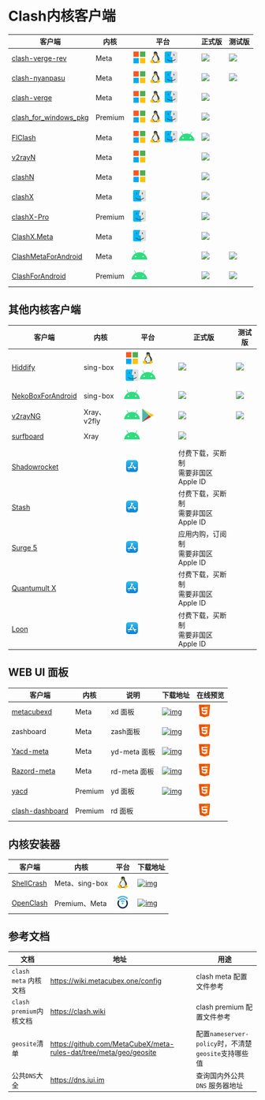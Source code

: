 

# Clash内核客户端

| 客户端                                                                                             | 内核    | 平台                                                                                                                                                                                                      | 正式版                                                                                                                                                                                      | 测试版                                                                                                                                                                                                                      |
| -------------------------------------------------------------------------------------------------- | ------- | --------------------------------------------------------------------------------------------------------------------------------------------------------------------------------------------------------- | ------------------------------------------------------------------------------------------------------------------------------------------------------------------------------------------- | --------------------------------------------------------------------------------------------------------------------------------------------------------------------------------------------------------------------------- |
| [clash-verge-rev](https://github.com/clash-verge-rev/clash-verge-rev)                              | Meta    | <img width="32" src="./public/assets/icons/microsoft.svg" /><img width="32" src="./public/assets/icons/linux.svg" /><img width="32" src="./public/assets/icons/macos.svg" />                                                   | <a href='https://github.com/clash-verge-rev/clash-verge-rev/releases/latest'><img src="https://img.shields.io/github/v/release/clash-verge-rev/clash-verge-rev?label=正式版"></a>           | <a href='https://github.com/clash-verge-rev/clash-verge-rev/releases/tag/alpha'><img src="https://img.shields.io/github/v/release/clash-verge-rev/clash-verge-rev?include_prereleases&label=测试版&color=green"></a>        |
| [clash-nyanpasu](https://github.com/LibNyanpasu/clash-nyanpasu)                                    | Meta    | <img width="32" src="./public/assets/icons/microsoft.svg" /><img width="32" src="./public/assets/icons/linux.svg" /><img width="32" src="./public/assets/icons/macos.svg" />                                                   | <a href='https://github.com/LibNyanpasu/clash-nyanpasu/releases/latest'><img src="https://img.shields.io/github/v/release/LibNyanpasu/clash-nyanpasu?label=正式版"></a>                     | <a href='https://github.com/LibNyanpasu/clash-nyanpasu/releases/tag/alpha'><img src="https://img.shields.io/github/v/release/LibNyanpasu/clash-nyanpasu?include_prereleases&label=测试版&color=green"></a>                  |
| [clash-verge](https://github.com/zzzgydi/clash-verge/tree/main)                                    | Meta    | <img width="32" src="./public/assets/icons/microsoft.svg" /><img width="32" src="./public/assets/icons/linux.svg" /><img width="32" src="./public/assets/icons/macos.svg" />                                                   | <a href='https://github.com/zzzgydi/clash-verge/releases/latest'><img src="https://img.shields.io/github/v/release/zzzgydi/clash-verge?label=正式版&color=orange"></a>                      |                                                                                                                                                                                                                             |
| [clash_for_windows_pkg](https://github.com/Fndroid/clash_for_windows_pkg)                          | Premium | <img width="32" src="./public/assets/icons/microsoft.svg" /><img width="32" src="./public/assets/icons/linux.svg" /><img width="32" src="./public/assets/icons/macos.svg" />                                                   | <a href='https://github.com/clashdownload/Clash_for_Windows/releases/latest'><img src="https://img.shields.io/github/v/release/clashdownload/Clash_for_Windows?label=正式版&color=red"></a> |                                                                                                                                                                                                                             |
| [FlClash](https://github.com/chen08209/FlClash)                                                    | Meta    | <img width="32" src="./public/assets/icons/microsoft.svg" /><img width="32" src="./public/assets/icons/linux.svg" /><img width="32" src="./public/assets/icons/macos.svg" /><img width="32" src="./public/assets/icons/android.svg"/> | <a href='https://github.com/chen08209/FlClash/releases/latest'><img src="https://img.shields.io/github/v/release/chen08209/FlClash?label=正式版"></a>                                       |                                                                                                                                                                                                                             |
| [v2rayN](https://github.com/2dust/v2rayN)                                                          | Meta    | <img width="32" src="./public/assets/icons/microsoft.svg" />                                                                                                                                                     | <a href='https://github.com/2dust/v2rayN/releases/latest'><img src="https://img.shields.io/github/v/release/2dust/v2rayN?label=正式版"></a>                                                 |                                                                                                                                                                                                                             |
| [clashN](https://github.com/2dust/clashN)                                                          | Meta    | <img width="32" src="./public/assets/icons/microsoft.svg" />                                                                                                                                                     | <a href='https://github.com/2dust/clashN/releases/latest'><img src="https://img.shields.io/github/v/release/2dust/clashN?label=正式版"></a>                                                 |                                                                                                                                                                                                                             |
| [clashX](https://github.com/yichengchen/clashX)                                                    | Meta    | <img width="32" src="./public/assets/icons/macos.svg" />                                                                                                                                                         | <a href='https://github.com/clashdownload/ClashX/releases/latest'><img src="https://img.shields.io/github/v/release/clashdownload/ClashX?label=正式版&color=red"></a>                       |                                                                                                                                                                                                                             |
| [clashX-Pro](https://install.appcenter.ms/users/clashx/apps/clashx-pro/distribution_groups/public) | Premium | <img width="32" src="./public/assets/icons/macos.svg" />                                                                                                                                                         | <a href='https://github.com/clashdownload/ClashX_Pro/releases/latest'><img src="https://img.shields.io/github/v/release/clashdownload/ClashX_Pro?label=正式版&color=red"></a>               |                                                                                                                                                                                                                             |
| [ClashX.Meta](https://github.com/MetaCubeX/ClashX.Meta)                                            | Meta    | <img width="32" src="./public/assets/icons/macos.svg" />                                                                                                                                                         | <a href='https://github.com/MetaCubeX/ClashX.Meta/releases/latest'><img src="https://img.shields.io/github/v/release/MetaCubeX/ClashX.Meta?label=正式版"></a>                               |                                                                                                                                                                                                                             |
| [ClashMetaForAndroid](https://github.com/MetaCubeX/ClashMetaForAndroid)                            | Meta    | <img width="32" src="./public/assets/icons/android.svg"/>                                                                                                                                                        | <a href='https://github.com/MetaCubeX/ClashMetaForAndroid/releases/latest'><img src="https://img.shields.io/github/v/release/MetaCubeX/ClashMetaForAndroid?label=正式版"></a>               | <a href='https://github.com/MetaCubeX/ClashMetaForAndroid/releases/tag/Prerelease-alpha'><img src="https://img.shields.io/github/v/release/MetaCubeX/ClashMetaForAndroid?include_prereleases&label=测试版&color=green"></a> |
| [ClashForAndroid](https://github.com/Kr328/ClashForAndroid)                                        | Premium | <img width="32" src="./public/assets/icons/android.svg"/>                                                                                                                                                        | <a href='https://github.com/clashdownload/Clash_for_Android/releases/latest'><img src="https://img.shields.io/github/v/release/clashdownload/Clash_for_Android?label=正式版&color=red"></a> | <a href='https://github.com/TCOTC/ClashForAndroid-3.0.3_20231103/releases/latest'><img src="https://img.shields.io/github/v/release/TCOTC/ClashForAndroid-3.0.3_20231103?label=测试版&color=red"></a>                       |

## 其他内核客户端

| 客户端                                                                     | 内核        | 平台                                                                                                                                                                                                      | 正式版                                                                                                                                                                        | 测试版                                                                                                                                                                                                 |
| -------------------------------------------------------------------------- | ----------- | --------------------------------------------------------------------------------------------------------------------------------------------------------------------------------------------------------- | ----------------------------------------------------------------------------------------------------------------------------------------------------------------------------- | ------------------------------------------------------------------------------------------------------------------------------------------------------------------------------------------------------ |
| [Hiddify](https://github.com/hiddify/hiddify-next)                         | sing-box    | <img width="32" src="./public/assets/icons/microsoft.svg" /><img width="32" src="./public/assets/icons/linux.svg" /><img width="32" src="./public/assets/icons/macos.svg" /><img width="32" src="./public/assets/icons/android.svg"/> | <a href='https://github.com/hiddify/hiddify-next/releases/latest'><img src="https://img.shields.io/github/v/release/hiddify/hiddify-next?label=正式版"></a>                   | <a href='https://github.com/hiddify/hiddify-next/releases'><img src="https://img.shields.io/github/v/release/hiddify/hiddify-next?include_prereleases&label=测试版&color=green"></a>                   |
| [NekoBoxForAndroid](https://github.com/MatsuriDayo/NekoBoxForAndroid)      | sing-box    | <img width="32" src="./public/assets/icons/android.svg"/>                                                                                                                                                        | <a href='https://github.com/MatsuriDayo/NekoBoxForAndroid/releases/latest'><img src="https://img.shields.io/github/v/release/MatsuriDayo/NekoBoxForAndroid?label=正式版"></a> | <a href='https://github.com/MatsuriDayo/NekoBoxForAndroid/releases'><img src="https://img.shields.io/github/v/release/MatsuriDayo/NekoBoxForAndroid?include_prereleases&label=测试版&color=green"></a> |
| [v2rayNG](https://github.com/2dust/v2rayNG)                                | Xray、v2fly | <img width="32" src="./public/assets/icons/android.svg"/><a href="https://play.google.com/store/apps/details?id=com.v2ray.ang"><img width="32" src="./public/assets/icons/google_play.svg"/></a>                        | <a href='https://github.com/2dust/v2rayNG/releases/latest'><img src="https://img.shields.io/github/v/release/2dust/v2rayNG?label=正式版"></a>                                 | <a href='https://github.com/2dust/v2rayNG/releases'><img src="https://img.shields.io/github/v/release/2dust/v2rayNG?include_prereleases&label=测试版&color=green"></a>                                 |
| [surfboard](https://github.com/getsurfboard/surfboard)                     | Xray        | <img width="32" src="./public/assets/icons/android.svg"/>                                                                                                                                                        | <a href='https://github.com/getsurfboard/surfboard/releases/latest'><img src="https://img.shields.io/github/v/release/getsurfboard/surfboard?label=正式版"></a>               |                                                                                                                                                                                                        |
| [Shadowrocket](https://apps.apple.com/us/app/shadowrocket/id932747118)     |             | <a href="https://apps.apple.com/us/app/shadowrocket/id932747118"><img width="32" src="./public/assets/icons/app_store.svg"/></a>                                                                                 | 付费下载，买断制<br />需要非国区 Apple ID                                                                                                                                     |                                                                                                                                                                                                        |
| [Stash](https://apps.apple.com/us/app/stash-rule-based-proxy/id1596063349) |             | <a href="https://apps.apple.com/us/app/stash-rule-based-proxy/id1596063349"><img width="32" src="./public/assets/icons/app_store.svg"/></a>                                                                      | 付费下载，买断制<br />需要非国区 Apple ID                                                                                                                                     |                                                                                                                                                                                                        |
| [Surge 5](https://apps.apple.com/us/app/surge-5/id1442620678)              |             | <a href="https://apps.apple.com/us/app/surge-5/id1442620678"><img width="32" src="./public/assets/icons/app_store.svg"/></a>                                                                                     | 应用内购，订阅制<br />需要非国区 Apple ID                                                                                                                                     |                                                                                                                                                                                                        |
| [Quantumult X](https://apps.apple.com/us/app/quantumult-x/id1443988620)    |             | <a href="https://apps.apple.com/us/app/quantumult-x/id1443988620"><img width="32" src="./public/assets/icons/app_store.svg"/></a>                                                                                | 付费下载，买断制<br />需要非国区 Apple ID                                                                                                                                     |                                                                                                                                                                                                        |
| [Loon](https://apps.apple.com/us/app/loon/id1373567447)                    |             | <a href="https://apps.apple.com/us/app/loon/id1373567447"><img width="32" src="./public/assets/icons/app_store.svg"/></a>                                                                                        | 付费下载，买断制<br />需要非国区 Apple ID                                                                                                                                     |                                                                                                                                                                                                        |

## WEB UI 面板

| 客户端                                                       | 内核    | 说明         | 下载地址                                                     | 在线预览                                                     |
| ------------------------------------------------------------ | ------- | ------------ | ------------------------------------------------------------ | ------------------------------------------------------------ |
| [metacubexd](https://github.com/MetaCubeX/metacubexd)        | Meta    | xd 面板      | [![img](https://img.shields.io/github/v/release/MetaCubeX/metacubexd?label=正式版)](https://github.com/MetaCubeX/metacubexd/releases/latest) | <a href="https://metacubex.github.io/metacubexd" target="_blank"><img width="32" src="./public/assets/icons/html.svg"/></a> |
| zashboard                                                    | Meta    | zash面板     | [![img](https://img.shields.io/github/v/release/Zephyruso/zashboard?label=正式版)](https://github.com/Zephyruso/zashboard/releases/latest) | <a href="https://metacubex.github.io/metacubexd" target="_blank"><img width="32" src="./public/assets/icons/html.svg"/></a> |
| [Yacd-meta](https://github.com/MetaCubeX/Yacd-meta)          | Meta    | yd-meta 面板 | [![img](https://img.shields.io/github/v/release/MetaCubeX/Yacd-meta?label=正式版)](https://github.com/MetaCubeX/Yacd-meta/releases/latest) | <a href="https://yacd.metacubex.one" target="_blank"><img width="32" src="./public/assets/icons/html.svg"/></a> |
| [Razord-meta](https://github.com/MetaCubeX/Razord-meta)      | Meta    | rd-meta 面板 | [![img](https://img.shields.io/github/v/tag/MetaCubeX/Razord-meta?label=正式版)](https://github.com/MetaCubeX/Razord-meta/tags) | <a href="https://clash.metacubex.one" target="_blank"><img width="32" src="./public/assets/icons/html.svg"/></a> |
| [yacd](https://github.com/haishanh/yacd)                     | Premium | yd 面板      | [![img](https://img.shields.io/github/v/release/haishanh/yacd?label=正式版)](https://github.com/haishanh/yacd/releases/latest) | <a href="https://yacd.haishan.me" target="_blank"><img width="32" src="./public/assets/icons/html.svg"/></a> |
| [clash-dashboard](https://github.com/noahss/clash-dashboard) | Premium | rd 面板      |                                                              | <a href="https://clash.razord.top" target="_blank"><img width="32" src="./public/assets/icons/html.svg"/></a> |

## 内核安装器

| 客户端                                              | 内核           | 平台                                                | 下载地址                                                                                                                               |
| --------------------------------------------------- | -------------- | --------------------------------------------------- | -------------------------------------------------------------------------------------------------------------------------------------- |
| [ShellCrash](https://github.com/juewuy/ShellCrash)  | Meta、sing-box | <img width="32" src="./public/assets/icons/linux.svg" />   | [![img](https://img.shields.io/github/v/release/juewuy/ShellCrash?label=正式版)](https://github.com/juewuy/ShellCrash/releases/latest) |
| [OpenClash](https://github.com/vernesong/OpenClash) | Premium、Meta  | <img width="32" src="./public/assets/icons/openwrt.svg" /> | [![img](https://img.shields.io/github/v/tag/vernesong/OpenClash?label=测试版)](https://github.com/vernesong/OpenClash/releases/latest) |

## 参考文档

| 文档                    | 地址                                                              | 用途                                                 |
| ----------------------- | ----------------------------------------------------------------- | ---------------------------------------------------- |
| `clash meta` 内核文档   | https://wiki.metacubex.one/config                                 | clash meta 配置文件参考                              |
| `clash premium`内核文档 | https://clash.wiki                                                | clash premium 配置文件参考                           |
| `geosite`清单           | https://github.com/MetaCubeX/meta-rules-dat/tree/meta/geo/geosite | 配置`nameserver-policy`时，不清楚`geosite`支持哪些值 |
| 公共`DNS`大全           | https://dns.iui.im                                                | 查询国内外公共`DNS` 服务器地址                       |
